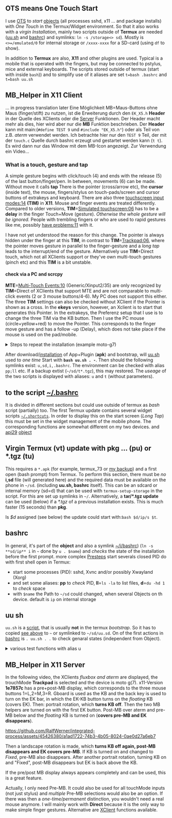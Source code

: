 ## OTS means One Touch Start
I use [OTS](https://github.com/termux/termux-float/issues/37#issuecomment-916777123) to _start_ 
[objects](https://github.com/RalfWerner/integrated-process/tree/master/README.md#IP-objects) (all processes sshd, x11 ... and package installs) with _One Touch_ in the Termux/Widget environment. So that it also works with a _virgin Installation_, mainly two scripts outside of **Termux** are needed ([uu.sh](#uu-sh) and [bashrc](#bashrc)) and symlinks: `ln -s /storage<> sd`). Mostly is `<>=/emulated/0` for internal storage or `/xxxx-xxxx` for a SD-card (using `df` to show).

In addition to **Termux** are also, **X11** and other plugins are used. Typical is a mobile that is operated with the fingers, but may be connected to pstylus, mice and external keyboards. The scripts stored outside of termux (start with inside `bash`)) and to simplify use of it aliases are set `t=bash .bashrc` and `t=bash uu.sh`
## MB_Helper in X11 Client
... in progress translation later Eine Möglichkeit MB=Maus-Buttons ohne Maus (finger/stift) zu nutzen, ist die Erweiterung durch den `EK_X5.h` **Header** in der Quelle des XClients oder die [Server](#mb_helper-in-x11-server) Funktionen. Der Header macht mehr als dies, hier wird aber nur die **MB** Funktion beschrieben. Der **Header** kann mit main:(`#define TEST 9` und `#include "EK_X5.h"`) oder als Teil von z.B. _aterm_ verwendet werden. Ich betrachte hier nur den `TEST 9` Teil, der mit der `touch.c` Quelle durch bashrc erzeugt und gestartet werden kann (`t t`). Es wird dann nur das Window mit dem MB-Icon angezeigt. Zur Verwendung ein Video...

### What is a touch, gesture and tap
A simple gesture begins with click/touch (4) and ends with the release (5) of the last button/finger/pen. In between, movements (6) can be made. Without move it calls **tap** There is the pointer (cross/arrow etc), the **cursor** (inside text), the mouse, fingers/stylus on touch-pads/screen and cursor buttons of extrakeys and keyboard. There are also three [touchscreen input modes:14](https://github.com/RalfWerner/integrated-process/assets/45426380/33e9aba1-d308-4d89-94a5-d28c805416f3) **(TIM)** in **X11**. Mouse and finger events are treated differently. Compared to older versions, **TIM**=[Simulated touchscreen:06](https://github.com/RalfWerner/integrated-process/assets/45426380/729a95a5-47ac-469e-91bc-b022f28ad3ba) has to be a **delay** in the finger Touch+Move (gesture). _Otherwise the whole gesture will be ignored._ People with trembling fingers or who are used to rapid gestures like me, possibly [have problems:11](https://github.com/RalfWerner/integrated-process/assets/45426380/4465d174-916f-46b0-870c-98b08ae3525b) with it.

I have not yet understood the reason for this change. The pointer is always hidden under the finger at this **TIM**, in contrast to **TIM**=[Trackpad:06](https://github.com/RalfWerner/integrated-process/assets/45426380/7754b5d3-b590-441c-b1c3-c315b982bcd0), where the pointer moves gesture in parallel to the finger-gesture and a _long tap_  leads to the interrupt/end of the gesture. Alternatively use **TIM**=Direct touch, which not all XClients support or they've own multi-touch gestures (pinch etc) and this **TIM** is a bit unstable.
#### check via a PC and scrcpy
**MTE**=[Multi-Touch Events:10](https://github.com/termux/termux-x11/assets/45426380/333595c3-d890-49ef-997f-b8e4f7686918) (Generic/Xinput2/35) are only recognized by **TIM**=Direct of XClients that support MTE and are not comparable to multi-click events (2 or 3 mouse buttons/4-6). My PC does not support this either.
The three **TIM** settings can also be checked without XClient if the Pointer is shown as a cross. In the **ekeys** version, however, an Xclient is to start that generates this Pointer. In the extrakeys, the Preferenz setup that I use is to change the three TIM via the KB button. Then I use the PC mouse (circle+yellow+red) to move the Pointer. This corresponds to the finger move gesture and has a follow -up (Delay), which does not take place if the mouse is used on the pad/mobile.

<details><summary> Steps to repeat the installation (example moto-g7) </summary>

1. The required installation data must be saved or downloaded in the Android environment. They contain the required apps/plugins, the `uu.sh` script (in **apk**) and object data with `bashrc` (in **ip**).
2. Install the Termux app (in **apk**), open (bootstrap), allow the memory to be authorized and update the packages with `pkg up -y`. All 5 _"Questions"_ should be confirmed with Enter. [Virgin](#virgin-termux-vt-update-with-pkg--pu-or-tgz-tu)-Termux is thus ready to work as a basis with 3300 files in `~/u` and the permission to` ~/sd`.
3. The expansion of the plugins and packages left in `~` is carried out with:`bash <>/uu.sh . -` (below). At least the APK: **api** and one XServer (here **x11a**) are installed, if necessary. When archives/backups available, one of them can _now_ be installed. Otherwise the packages of **ssh** and other usefull base tools will be installed, which are then about 5225 files in `~/u`.
The three apps: **app+API+X11** without the sources now needs: 311+7.3+14.5=333 MB on the device. This can be 10-20 times larger due to the package requirements of an object. However, it is sufficient as a good Linux terminal.
If the argument `-` is left out or replaced by an object name (default **ip**), this is set up as a link `~/i` in which is `ln -s i/bashrc .bashrc` for new terminal that installs all packages needs by the object.
</details>

After download/[installation](https://github.com/termux/termux-app/blob/master/README.md#Installation) of App+Plugin (**apk**) and bootstrap, will [uu.sh](#uu-sh) used to _one time_ Start with **`bash uu.sh . -`**. Then should the following symlinks exist: `u,sd,i,.bashrc`. The environment can be checked with alias `pp;ll` etc. If a backup extist (`~/sd/t*.tgz`), this may restored. The _useage_ of the two scripts is displayed with aliases: `u` and `t` (without parameters).
## to the script [~/.bashrc](#bashrc)
It is divided in different sections but could use outside of termux as _bash_ script (partially) too. The first Termux update contains several widget scripts [`~/.shortcuts`](https://github.com/RalfWerner/integrated-process/blob/master/bashrc#L35#L38). In order to display this on the start screen (_Long Tap_) this must be set in the widget management of the mobile phone. The corresponding functions are somewhat different on my two devices. and [api29](https://github.com/RalfWerner/integrated-process/blob/master/api29#install-api) [object](https://github.com/RalfWerner/integrated-process/tree/master/api29/#packages)
## Virgin Termux (vt) update with pkg ... (pu) or *.tgz (tu)
This requires a `*.apk` (for example, termux_73 or [my backup](https://www.dropbox.com/s/ug071qoox8gwf1c/ip.zip?dl=0)) and a first open (bash prompt) from Termux.
To perform this section, there must be _no_ **i,sd** file (will generated here) and the required data must be available on the phone in `~/sd`. (including **uu.sh, bashrc** itself).
This can be an sdcard or internal memory (sd=d) that can be used with `termux-setup-storage` in the script. For this are set up symlinks in `~/`.
Alternatively, a **tar/*.tgz update** can be used (below) if a _*.tgz_ of a previous installation exists. This is much faster (15 seconds) than **pkg**.

Is _$d_ assigned (see below) the update could start with:`bash $d/ip/s $t`.
## bashrc
In general, it's part of the **object** and also a symlink [~/i/bashrc](https://github.com/RalfWerner/integrated-process/blob/master/api29/bashrc#L1#L51)) (`ln -s **sd/ip** i` in `~` done by `u . $name`) and _checks_ the state of the installation before the first prompt. more complex [Presteps]([~/sd/ip/bashrc](https://github.com/RalfWerner/integrated-process/blob/master/bashrc#L1#L51)) start severals closed PID do with first shell open in Termux:
- start some processes (PID): sshd, Xvnc and/or possibly Xwayland (Xorg)
- and set some aliases: **pp** to _check_ PID, **ll**=`ls -la` to list files, **d**=`du -hd 1` to _check_ space
- with `$name` the Path to `~/sd` could changed, when several Objects on th device. default is `ip` on internal storage
## uu sh
`uu.sh` is a [script](https://github.com/RalfWerner/integrated-process/blob/master), that is usually **not** in the termux _bootstrap_. So it has to copied [see above](#ots-means-one-touch-start) to `~` or symlinked to `~/sd/uu.sd`. On of the first actions in [bashrc](#bashrc) is `. uu.sh . .` to check genaral states (independent from Object).
<details><summary> various test functions with alias u </summary>

since PATH also contains `:.`, **t** is enough to call `bash ~.bashrc $@`. Without parameter,_usage help_ is displayed or else the described function is executed.
The two scripts parts listed above are ignored. **s** is legible, so here are just a few special features:
- API dialogs/functions (need the installation of _api_ plugin) started with `t d` (termux only)
- LAN/DISPLAY adresses is estimated by the second parameter (without is **DISPLAY=:1** and Xvnc as Xserver the default)
- The third (second) parameter (above) identify a keychar like **d** (above) or **tgz** or files
## tgz backup of termux installation
With `t tgz` you see a separat _usage help_.The most important function is to produce `~/sd/t.tgz` from`~/..`. The process can take 8 to 80 minutes. Subsequently, however, the Termux state can be quickly restored (above) if another Virgin-Termux is used or reinitialized after `rm -r ../*`. 
Since then **~/sd** is no longer known you have to use the 
path _d=/storage/6533-6333/; t=t_ in `tar -xzf $d/$t.tgz -C ..`.
## further funktions of alias u
"Elf-Check" is basically a script (part of the bootloop process) that separates the executables from the rest of the data into $ prefix and supplements Symlink.txt with these references.
This does not change anything at the _bootstrap_, but can be used for all TargetsDK. In contrast to Android-10 and update flowered, only one Symlink is necessary.
</details>

## MB_Helper in X11 Server
In the following video, the XClients _fluxbox and aterm_ are displayed, the trouchMode **Trackpad** is selected and the device is moto g(7). x11-Version **1e7857c** has a pre+post-MB display, which corresponds to the three mouse buttons 1=L,2=M,3=R. Gboard is used as the KB and the back key is used to turn on the EK bar, in which the EK-KB button turns on the _floating_ KB (covers EK). Then: portrait rotation, which **turns KB off**. Then the two MB helpers are turned on with the first EK button. Post-MB over aterm and pre-MB below and the _floating_ KB is turned on (**covers pre-MB and EK disappears**).

https://github.com/RalfWerner/integrated-process/assets/45426380/a1ad1722-74b3-4b05-8024-0ae0d27a6eb7

Then a landscape rotation is made, which **turns KB off again, post-MB disappears and EK covers pre-MB**. If KB is turned on and changed to _Fixed_, pre-MB also disappears. After another portrait rotation, turning KB on and "Fixed", post-MB disappears but EK is back above the KB.

If the pre/post MB display always appears completely and can be used, this is a great feature.

Actually, I only need Pre-MB. It could also be used for all touchMode inputs (not just stylus) and _multiple_ Pre-MB selections would also be an option. If there was then a _one-time/permanent_ distinction, you wouldn't need a real mouse anymore. I will mainly work with **Direct** because it is the only way to make simple finger gestures. Alternative are [XClient](#mb_helper-in-x11-client) functions available.
